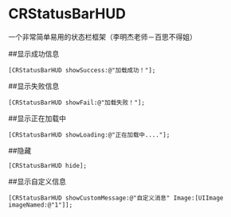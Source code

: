 # CRStatusBarHUD
一个非常简单易用的状态栏框架（李明杰老师－百思不得姐）

##显示成功信息
```objc
[CRStatusBarHUD showSuccess:@"加载成功！"];
```

##显示失败信息
```objc
[CRStatusBarHUD showFail:@"加载失败！"];
```

##显示正在加载中
```objc
[CRStatusBarHUD showLoading:@"正在加载中...."];
```

##隐藏
```objc
[CRStatusBarHUD hide];
```

##显示自定义信息
```objc
[CRStatusBarHUD showCustomMessage:@"自定义消息" Image:[UIImage imageNamed:@"1"]];
```


